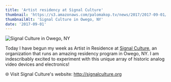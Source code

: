 ```yaml
---
title: 'Artist residency at Signal Culture'
thumbnail: 'https://s3.amazonaws.com/palomakop.tv/news/2017/2017-09-01/signal_culture.jpg'
thumbnailAlt: 'Signal Culture in Owego, NY'
date: '2017-09-01'
---
```


<img alt="Signal Culture in Owego, NY" loading="lazy" src="https://s3.amazonaws.com/palomakop.tv/news/2017/2017-09-01/signal_culture.jpg"/>
<p>
  Today I have begun my week as Artist in Residence at <a href="http://signalculture.org" rel="noopener" target="_blank">Signal Culture</a>, an organization that runs an amazing residency program in Owego, NY. I am indescribably excited to experiment with this unique array of historic analog video devices and electronics!
  </p>
<p>
  🌐 Visit Signal Culture's website: <a href="http://signalculture.org" rel="noopener" target="_blank">http://signalculture.org</a>
</p>
